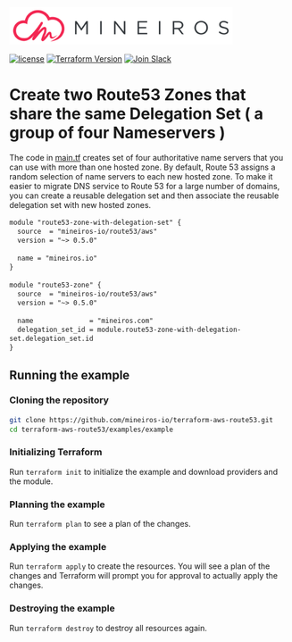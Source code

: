 [<img src="https://raw.githubusercontent.com/mineiros-io/brand/3bffd30e8bdbbde32c143e2650b2faa55f1df3ea/mineiros-primary-logo.svg" width="400"/>][homepage]

[![license][badge-license]][apache20]
[![Terraform Version][badge-terraform]][releases-terraform]
[![Join Slack][badge-slack]][slack]

# Create two Route53 Zones that share the same Delegation Set ( a group of four Nameservers )

The code in [main.tf] creates set of four authoritative name servers that you can use with more than one hosted zone.
By default, Route 53 assigns a random selection of name servers to each new hosted zone.
To make it easier to migrate DNS service to Route 53 for a large number of domains,
you can create a reusable delegation set and then associate the reusable delegation set with new hosted zones.

```hcl
module "route53-zone-with-delegation-set" {
  source  = "mineiros-io/route53/aws"
  version = "~> 0.5.0"

  name = "mineiros.io"
}

module "route53-zone" {
  source  = "mineiros-io/route53/aws"
  version = "~> 0.5.0"

  name              = "mineiros.com"
  delegation_set_id = module.route53-zone-with-delegation-set.delegation_set.id
}
```

## Running the example

### Cloning the repository

```bash
git clone https://github.com/mineiros-io/terraform-aws-route53.git
cd terraform-aws-route53/examples/example
```

### Initializing Terraform

Run `terraform init` to initialize the example and download providers and the module.

### Planning the example

Run `terraform plan` to see a plan of the changes.

### Applying the example

Run `terraform apply` to create the resources.
You will see a plan of the changes and Terraform will prompt you for approval to actually apply the changes.

### Destroying the example

Run `terraform destroy` to destroy all resources again.

<!-- References -->

[main.tf]: https://github.com/mineiros-io/terraform-aws-route53/blob/master/examples/delegation-set/main.tf
[homepage]: https://mineiros.io/?ref=terraform-aws-route53
[badge-license]: https://img.shields.io/badge/license-Apache%202.0-brightgreen.svg
[badge-terraform]: https://img.shields.io/badge/terraform-0.14,%200.13,%200.12.20+-623CE4.svg?logo=terraform
[badge-slack]: https://img.shields.io/badge/slack-@mineiros--community-f32752.svg?logo=slack
[releases-terraform]: https://github.com/hashicorp/terraform/releases
[apache20]: https://opensource.org/licenses/Apache-2.0
[slack]: https://join.slack.com/t/mineiros-community/shared_invite/zt-ehidestg-aLGoIENLVs6tvwJ11w9WGg
